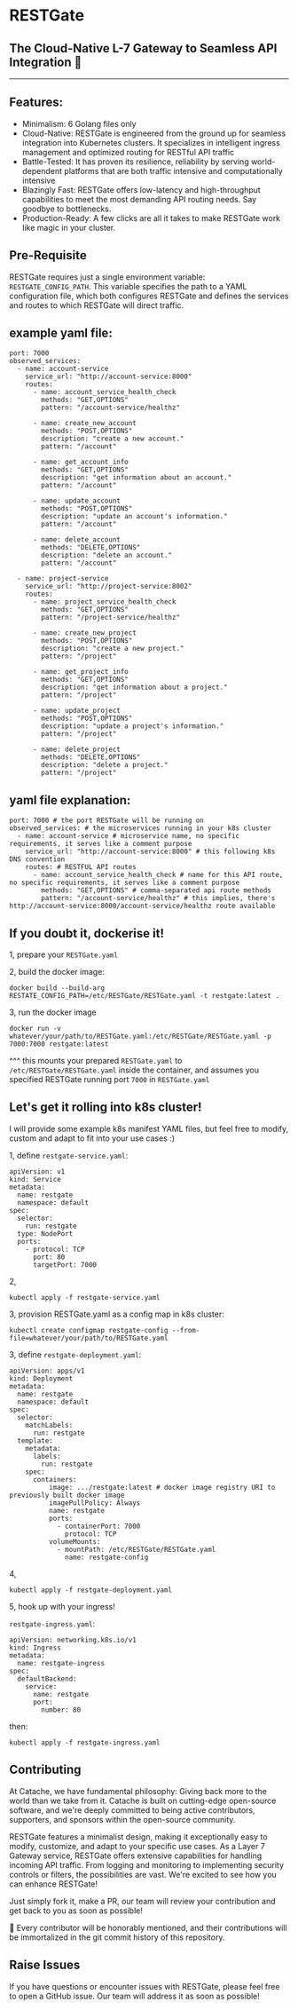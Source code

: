 # RESTGate

## The Cloud-Native L-7 Gateway to Seamless API Integration 🚀

--- 

## Features:

- Minimalism: 6 Golang files only
- Cloud-Native: RESTGate is engineered from the ground up for seamless integration into Kubernetes clusters. It
  specializes in intelligent ingress management and optimized routing for RESTful API traffic
- Battle-Tested: It has proven its resilience, reliability by serving world-dependent platforms that are both traffic
  intensive and computationally intensive
- Blazingly Fast: RESTGate offers low-latency and high-throughput capabilities to meet the most demanding API routing
  needs. Say goodbye to bottlenecks.
- Production-Ready: A few clicks are all it takes to make RESTGate work like magic in your cluster.

## Pre-Requisite

RESTGate requires just a single environment variable: `RESTGATE_CONFIG_PATH`. This variable specifies the path to a YAML
configuration file, which both configures RESTGate and defines the services and routes to which RESTGate will direct
traffic.

## example yaml file:

```
port: 7000
observed_services:
  - name: account-service
    service_url: "http://account-service:8000"
    routes:
      - name: account_service_health_check
        methods: "GET,OPTIONS"
        pattern: "/account-service/healthz"
        
      - name: create_new_account
        methods: "POST,OPTIONS"
        description: "create a new account."
        pattern: "/account"

      - name: get_account_info
        methods: "GET,OPTIONS"
        description: "get information about an account."
        pattern: "/account"

      - name: update_account
        methods: "POST,OPTIONS"
        description: "update an account's information."
        pattern: "/account"

      - name: delete_account
        methods: "DELETE,OPTIONS"
        description: "delete an account."
        pattern: "/account"

  - name: project-service
    service_url: "http://project-service:8002"
    routes:
      - name: project_service_health_check
        methods: "GET,OPTIONS"
        pattern: "/project-service/healthz"

      - name: create_new_project
        methods: "POST,OPTIONS"
        description: "create a new project."
        pattern: "/project"

      - name: get_project_info
        methods: "GET,OPTIONS"
        description: "get information about a project."
        pattern: "/project"

      - name: update_project
        methods: "POST,OPTIONS"
        description: "update a project's information."
        pattern: "/project"

      - name: delete_project
        methods: "DELETE,OPTIONS"
        description: "delete a project."
        pattern: "/project"
```

## yaml file explanation:

```
port: 7000 # the port RESTGate will be running on
observed_services: # the microservices running in your k8s cluster
  - name: account-service # microservice name, no specific requirements, it serves like a comment purpose
    service_url: "http://account-service:8000" # this following k8s DNS convention
    routes: # RESTFUL API routes
      - name: account_service_health_check # name for this API route, no specific requirements, it serves like a comment purpose
        methods: "GET,OPTIONS" # comma-separated api route methods
        pattern: "/account-service/healthz" # this implies, there's http://account-service:8000/account-service/healthz route available 
```

## If you doubt it, dockerise it!

1, prepare your `RESTGate.yaml`

2, build the docker image:

```
docker build --build-arg RESTATE_CONFIG_PATH=/etc/RESTGate/RESTGate.yaml -t restgate:latest .  
```

3, run the docker image

```
docker run -v whatever/your/path/to/RESTGate.yaml:/etc/RESTGate/RESTGate.yaml -p 7000:7000 restgate:latest
```

^^^ this mounts your prepared `RESTGate.yaml` to `/etc/RESTGate/RESTGate.yaml` inside the container, and assumes you
specified RESTGate running port `7000` in `RESTGate.yaml`

## Let's get it rolling into k8s cluster!

I will provide some example k8s manifest YAML files, but feel free to modify, custom and adapt to fit into your use
cases :)

1, define `restgate-service.yaml`:

```
apiVersion: v1
kind: Service
metadata:
  name: restgate
  namespace: default
spec:
  selector:
    run: restgate
  type: NodePort
  ports:
    - protocol: TCP
      port: 80
      targetPort: 7000
```

2,

```
kubectl apply -f restgate-service.yaml
```

3, provision RESTGate.yaml as a config map in k8s cluster:

```
kubectl create configmap restgate-config --from-file=whatever/your/path/to/RESTGate.yaml
```

3, define `restgate-deployment.yaml`:

```
apiVersion: apps/v1
kind: Deployment
metadata:
  name: restgate
  namespace: default
spec:
  selector:
    matchLabels:
      run: restgate
  template:
    metadata:
      labels:
        run: restgate
    spec:
      containers:
          image: .../restgate:latest # docker image registry URI to previously built docker image
          imagePullPolicy: Always
          name: restgate
          ports:
            - containerPort: 7000
              protocol: TCP
          volumeMounts:
            - mountPath: /etc/RESTGate/RESTGate.yaml
              name: restgate-config
```

4,

```
kubectl apply -f restgate-deployment.yaml
```

5, hook up with your ingress!

`restgate-ingress.yaml`:

```
apiVersion: networking.k8s.io/v1
kind: Ingress
metadata:
  name: restgate-ingress
spec:
  defaultBackend:
    service:
      name: restgate
      port:
        number: 80
```

then:

```
kubectl apply -f restgate-ingress.yaml
```

## Contributing

At Catache, we have fundamental philosophy: Giving back more to the world than we take from it. Catache is built on
cutting-edge open-source software, and we're deeply committed to being active contributors, supporters, and sponsors
within the open-source community.

RESTGate features a minimalist design, making it exceptionally easy to modify, customize, and adapt to your specific use
cases. As a Layer 7 Gateway service, RESTGate offers extensive capabilities for handling incoming API traffic. From
logging and monitoring to implementing security controls or filters, the possibilities are vast. We're excited to see
how you can enhance RESTGate!

Just simply fork it, make a PR, our team will review your contribution and get back to you as soon as possible!

🥇 Every contributor will be honorably mentioned, and their contributions will be immortalized in the git commit history
of
this repository.

## Raise Issues

If you have questions or encounter issues with RESTGate, please feel free to open a GitHub issue. Our team will address
it as soon as possible!
